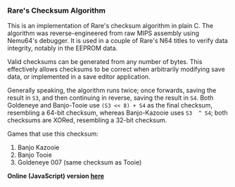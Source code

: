 ### Rare's Checksum Algorithm
This is an implementation of Rare's checksum algorithm in plain C. The algorithm was reverse-engineered from raw MIPS assembly using Nemu64's debugger. It is used in a couple of Rare's N64 titles to verify data integrity, notably in the EEPROM data. 

Valid checksums can be generated from any number of bytes. This effectively allows checksums to be correct when arbitrarily modifying save data, or implemented in a save editor application.

Generally speaking, the algorithm runs twice; once forwards, saving the result in `S3`, and then continuing in reverse, saving the result in `S4`. Both Goldeneye and Banjo-Tooie use `(S3 << 8) + S4` as the final checksum, resembling a 64-bit checksum, whereas Banjo-Kazooie uses `S3  ^ S4`; both checksums are XORed, resembling a 32-bit checksum.


Games that use this checksum:
  1. Banjo Kazooie
  2. Banjo Tooie
  3. Goldeneye 007 (same checksum as Tooie)

**Online (JavaScript) version [here](http://jsbin.com/bicare/quiet)**

